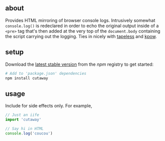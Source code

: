 ## about

Provides HTML mirroring of browser console logs. Intrusively somewhat `console.log()` is redeclared in order to echo the original output inside of a `<pre>` tag that's then added at the very top of the `document.body` containing the script carrying out the logging. Ties in nicely with [tapeless](https://www.npmjs.com/package/tapeless) and [kpow](https://www.npmjs.com/package/kpow).

## setup

Download the [latest stable version](https://npm.im/cutaway) from the _npm_ registry to get started:

```sh
# Add to 'package.json' dependencies
npm install cutaway
```

## usage

Include for side effects only. For example,

```js
// Just an iife
import 'cutaway'

// Say hi in HTML
console.log('coucou')
```
